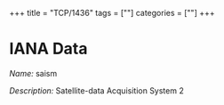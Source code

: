 +++
title = "TCP/1436"
tags = [""]
categories = [""]
+++

# IANA Data

_Name:_ saism

_Description:_ Satellite-data Acquisition System 2

